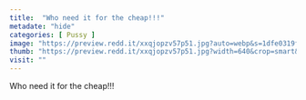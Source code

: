 ```yaml
---
title:  "Who need it for the cheap!!!"
metadate: "hide"
categories: [ Pussy ]
image: "https://preview.redd.it/xxqjopzv57p51.jpg?auto=webp&s=1dfe0319f11eb508cd8c3164acf04e7984ce93a8"
thumb: "https://preview.redd.it/xxqjopzv57p51.jpg?width=640&crop=smart&auto=webp&s=b02e01affd11bde74b26c72247b45ba406fc612f"
visit: ""
---
```

Who need it for the cheap!!!
